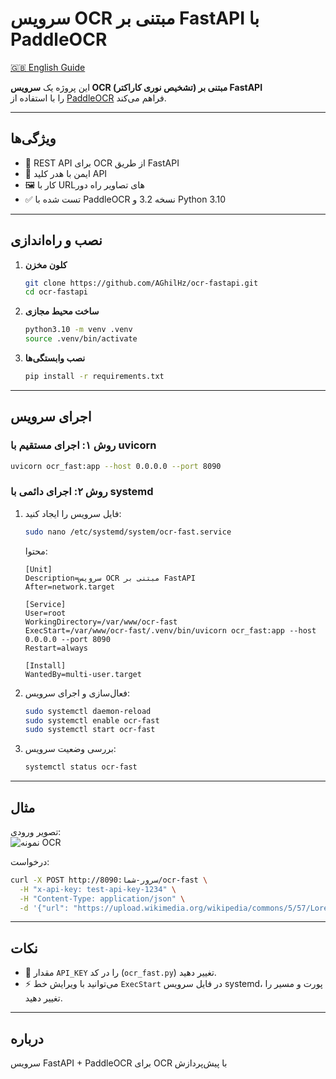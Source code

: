 # سرویس OCR مبتنی بر FastAPI با PaddleOCR

[🇬🇧 English Guide](./README.md)

این پروژه یک **سرویس OCR (تشخیص نوری کاراکتر) مبتنی بر FastAPI**  
را با استفاده از [PaddleOCR](https://github.com/PaddlePaddle/PaddleOCR) فراهم می‌کند.

---

## ویژگی‌ها
- 🚀 REST API برای OCR از طریق FastAPI
- 🔑 ایمن با هدر کلید API
- 🖼 کار با URLهای تصاویر راه دور
- ✅ تست شده با PaddleOCR نسخه 3.2 و Python 3.10

---

## نصب و راه‌اندازی

1. **کلون مخزن**

   ```bash
   git clone https://github.com/AGhilHz/ocr-fastapi.git
   cd ocr-fastapi
   ```

2. **ساخت محیط مجازی**

   ```bash
   python3.10 -m venv .venv
   source .venv/bin/activate
   ```

3. **نصب وابستگی‌ها**

   ```bash
   pip install -r requirements.txt
   ```

---

## اجرای سرویس

### روش ۱: اجرای مستقیم با uvicorn

```bash
uvicorn ocr_fast:app --host 0.0.0.0 --port 8090
```

### روش ۲: اجرای دائمی با systemd

1. فایل سرویس را ایجاد کنید:

   ```bash
   sudo nano /etc/systemd/system/ocr-fast.service
   ```

   محتوا:

   ```
   [Unit]
   Description=سرویس OCR مبتنی بر FastAPI
   After=network.target

   [Service]
   User=root
   WorkingDirectory=/var/www/ocr-fast
   ExecStart=/var/www/ocr-fast/.venv/bin/uvicorn ocr_fast:app --host 0.0.0.0 --port 8090
   Restart=always

   [Install]
   WantedBy=multi-user.target
   ```

2. فعال‌سازی و اجرای سرویس:

   ```bash
   sudo systemctl daemon-reload
   sudo systemctl enable ocr-fast
   sudo systemctl start ocr-fast
   ```

3. بررسی وضعیت سرویس:

   ```bash
   systemctl status ocr-fast
   ```

---

## مثال

تصویر ورودی:  
![نمونه OCR](https://upload.wikimedia.org/wikipedia/commons/5/57/Lorem_Ipsum_Helvetica.png)

درخواست:

```bash
curl -X POST http://سرور-شما:8090/ocr-fast \
  -H "x-api-key: test-api-key-1234" \
  -H "Content-Type: application/json" \
  -d '{"url": "https://upload.wikimedia.org/wikipedia/commons/5/57/Lorem_Ipsum_Helvetica.png"}'
```

---

## نکات

- 🔑 مقدار `API_KEY` را در کد (`ocr_fast.py`) تغییر دهید.
- ⚡ می‌توانید با ویرایش خط `ExecStart` در فایل سرویس systemd، پورت و مسیر را تغییر دهید.

---

## درباره

سرویس FastAPI + PaddleOCR برای OCR با پیش‌پردازش